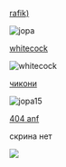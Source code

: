 [rafik)](https://drive.google.com/file/d/1hLLj96L7ByPwjKCu-gLfNEBK0TsiKmRQ/view?usp=drivesdk)

![jopa](https://i.imgur.com/A9f09xb.png)

[whitecock](https://drive.google.com/file/d/15IFlJRkqetPBhSCBmi9X9ExQRDAnme2a/view?usp=drivesdk)

![whitecock](https://i.imgur.com/IUaCiGa.png)

[чикони](https://drive.google.com/file/d/1gliBPLvY_W3KdZYtbVlRFsXKE88DWvTz/view?usp=sharing)

![jopa15](https://i.imgur.com/g1djPd2.png)

[404 anf](https://drive.google.com/file/d/1cEicYUDWNNlmdIuyuFTYfWfsWVki9LT1/view?usp=sharing)

скрина нет

![](https://i.imgur.com/uDWPrar.jpg)

